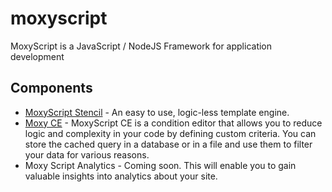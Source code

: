 # moxyscript
MoxyScript is a JavaScript / NodeJS Framework for application development

## Components 
* [MoxyScript Stencil](https://github.com/dcmox/moxyscript-stencil) - An easy to use, logic-less template engine.
* [Moxy CE](https://github.com/dcmox/moxyscript-conditions) - MoxyScript CE is a condition editor that allows you to reduce logic and complexity in your code by defining custom criteria. You can store the cached query in a database or in a file and use them to filter your data for various reasons.
* Moxy Script Analytics - Coming soon. This will enable you to gain valuable insights into analytics about your site.
